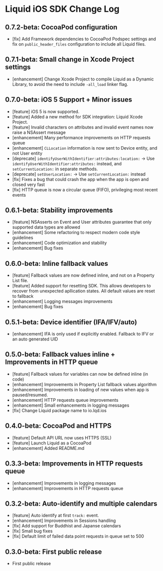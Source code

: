 # Liquid iOS SDK Change Log

## 0.7.2-beta: CocoaPod configuration

* [fix] Add Framework dependencies to CocoaPod Podspec settings and fix on `public_header_files` configuration to include all Liquid files.

## 0.7.1-beta: Small change in Xcode Project settings

* [enhancement] Change Xcode Project to compile Liquid as a Dynamic Library, to avoid the need to include `-all_load` linker flag.

## 0.7.0-beta: iOS 5 Support + Minor issues

* [feature] iOS 5 is now supported.
* [feature] Added a new method for SDK integration: Liquid Xcode Project.
* [feature] Invalid characters on attributes and invalid event names now raise a NSAssert message
* [enhancement] Many performance improvements on HTTP requests queue
* [enhancement] `CLLocation` information is now sent to Device entity, and not User entity
* [deprecate] `identifyUserWithIdentifier:attributes:location:` -> Use `identifyUserWithIdentifier:attributes:` instead, and `setCurrentLocation:` in separate methods.
* [deprecate] `setUserLocation:` -> Use `setCurrentLocation:` instead
* [fix] Fixes a bug that could crash the app when the app is open and closed very fast
* [fix] HTTP queue is now a circular queue (FIFO), privileging most recent events

## 0.6.1-beta: Stability improvements

* [feature] NSAsserts on Event and User attributes guarantee that only supported data types are allowed
* [enhancement] Some refactoring to respect modern code style guidelines
* [enhancement] Code optimization and stability
* [enhancement] Bug fixes


## 0.6.0-beta: Inline fallback values

* [feature] Fallback values are now defined inline, and not on a Property List file.
* [feature] Added support for resetting SDK. This allows developers to recover from unexpected apllication states. All default values are reset to fallback
* [enhancement] Logging messages improvements
* [enhancement] Bug fixes


## 0.5.1-beta: Device identifier (IFA/IFV/auto)

* [enhancement] IFA is only used if explicitly enabled. Fallback to IFV or an auto generated UID

## 0.5.0-beta: Fallback values inline + Improvements in HTTP queue

* [feature] Fallback values for variables can now be defined inline (in code)
* [enhancement] Improvements in Property List fallback values algorithm
* [enhancement] Improvements in loading of new values when app is paused/resumed.
* [enhancement] HTTP requests queue improvements
* [enhancement] Small enhancements in logging messages
* [fix] Change Liquid package name to io.lqd.ios

## 0.4.0-beta: CocoaPod and HTTPS

* [feature] Default API URL now uses HTTPS (SSL)
* [feature] Launch Liquid as a CocoaPod
* [enhancement] Added README.md

## 0.3.3-beta: Improvements in HTTP requests queue

* [enhancement] Improvements in logging messages
* [enhancement] Improvements in HTTP requests queue

## 0.3.2-beta: Auto-identify and multiple calendars

* [feature] Auto identify at first `track:` event.
* [enhancement] Improvements in Sessions handling
* [fix] Add support for Buddhist and Japanse calendars
* [fix] Small bug fixes
* [fix] Default limit of failed data point requests in queue set to 500

## 0.3.0-beta: First public release

* First public release
